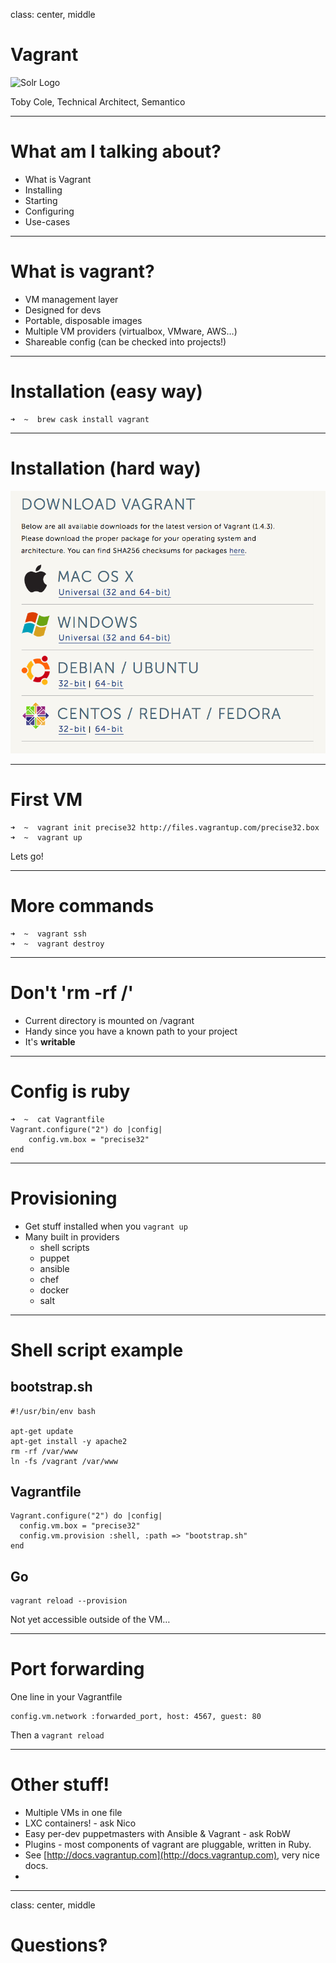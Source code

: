 class: center, middle

# Vagrant

![Solr Logo](http://www.vagrantup.com/images/vagrant_header_background-482a12a7.png)

Toby Cole, Technical Architect, Semantico

---

# What am I talking about?

* What is Vagrant
* Installing 
* Starting
* Configuring
* Use-cases

---

# What is vagrant?

* VM management layer
* Designed for devs
* Portable, disposable images
* Multiple VM providers (virtualbox, VMware, AWS…)
* Shareable config (can be checked into projects!)

---


# Installation (easy way)

    ➜  ~  brew cask install vagrant
    
---
    
# Installation (hard way)

![Download installer](download.png)

---

# First VM

    ➜  ~  vagrant init precise32 http://files.vagrantup.com/precise32.box
    ➜  ~  vagrant up
    
Lets go!

---

# More commands

    ➜  ~  vagrant ssh
    ➜  ~  vagrant destroy

---

# Don't 'rm -rf /'

* Current directory is mounted on /vagrant
* Handy since you have a known path to your project
* It's **writable**

---

# Config is ruby

    ➜  ~  cat Vagrantfile
    Vagrant.configure("2") do |config|
        config.vm.box = "precise32"
    end

---

# Provisioning

* Get stuff installed when you `vagrant up`
* Many built in providers
   * shell scripts
   * puppet
   * ansible
   * chef
   * docker
   * salt
   
---

# Shell script example

## bootstrap.sh

    #!/usr/bin/env bash

    apt-get update
    apt-get install -y apache2
    rm -rf /var/www
    ln -fs /vagrant /var/www
    
## Vagrantfile

    Vagrant.configure("2") do |config|
      config.vm.box = "precise32"
      config.vm.provision :shell, :path => "bootstrap.sh"
    end
    
## Go
    vagrant reload --provision
    
Not yet accessible outside of the VM…

---

# Port forwarding
One line in your Vagrantfile

    config.vm.network :forwarded_port, host: 4567, guest: 80

Then a `vagrant reload`

---

# Other stuff!
* Multiple VMs in one file
* LXC containers! - ask Nico
* Easy per-dev puppetmasters with Ansible & Vagrant - ask RobW
* Plugins - most components of vagrant are pluggable, written in Ruby. 
* See [http://docs.vagrantup.com](http://docs.vagrantup.com), very nice docs.
* 
---

class: center, middle
# Questions‽
